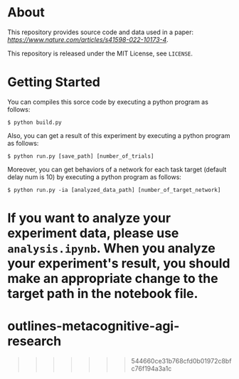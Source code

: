 # About

This repository provides source code and data used in a paper: *https://www.nature.com/articles/s41598-022-10173-4*.

This repository is released under the MIT License, see `LICENSE`.

# Getting Started

You can compiles this sorce code by executing a python program as follows:

```shell
$ python build.py
```

Also, you can get a result of this experiment by executing a python program as follows:

```shell
$ python run.py [save_path] [number_of_trials]
```

Moreover, you can get behaviors of a network for each task target (default delay num is 10) by executing a python program as follows:

```shell
$ python run.py -ia [analyzed_data_path] [number_of_target_network]
```

If you want to analyze your experiment data, please use `analysis.ipynb`. When you analyze your experiment's result, you should make an appropriate change to the target path in the notebook file.
=======
# outlines-metacognitive-agi-research
>>>>>>> 544660ce31b768cfd0b01972c8bfc76f194a3a1c
